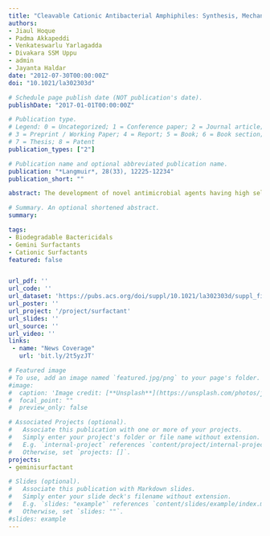 ```yaml
---
title: "Cleavable Cationic Antibacterial Amphiphiles: Synthesis, Mechanism of Action, and Cytotoxicities"
authors:
- Jiaul Hoque
- Padma Akkapeddi
- Venkateswarlu Yarlagadda
- Divakara SSM Uppu
- admin
- Jayanta Haldar
date: "2012-07-30T00:00:00Z"
doi: "10.1021/la302303d"

# Schedule page publish date (NOT publication's date).
publishDate: "2017-01-01T00:00:00Z"

# Publication type.
# Legend: 0 = Uncategorized; 1 = Conference paper; 2 = Journal article;
# 3 = Preprint / Working Paper; 4 = Report; 5 = Book; 6 = Book section;
# 7 = Thesis; 8 = Patent
publication_types: ["2"]

# Publication name and optional abbreviated publication name.
publication: "*Langmuir*, 28(33), 12225-12234"
publication_short: ""

abstract: The development of novel antimicrobial agents having high selectivity toward bacterial cells over mammalian cells is urgently required to curb the widespread emergence of infectious diseases caused by pathogenic bacteria. Toward this end, we have developed a set of cationic dimeric amphiphiles (bearing cleavable amide linkages between the headgroup and the hydrocarbon tail with different methylene spacers) that showed high antibacterial activity against human pathogenic bacteria (Escherichia coli and Staphylococcus aureus) and low cytotoxicity. The Minimum Inhibitory Concentrations (MIC) were found to be very low for the dimeric amphiphiles and were lower or comparable to the monomeric counterpart. In the case of dimeric amphiphiles, MIC was found to decrease with the increase in the spacer chain length (n = 2 to 6) and again to increase at higher spacer length (n > 6). It was found that the compound with six methylene spacers was the most active among all of the amphiphiles (MICs = 10–13 μM). By fluorescence spectroscopy, fluorescence microscopy, and field-emission scanning electron microscopy (FESEM), it was revealed that these cationic amphiphiles interact with the negatively charged bacterial cell membrane and disrupt the membrane integrity, thus killing the bacteria. All of the cationic amphiphiles showed low hemolytic activity (HC50) and high selectivity against both gram-positive and gram-negative bacteria. The most active amphiphile (n = 6) had a 10–13-fold higher HC50 than did the MIC. Also, this amphiphile did not show any cytotoxicity against mammalian cells (HeLa cells) even at a concentration above the MIC (20 μM). The critical micellar concentration (CMC) values of gemini surfactants were found to be very low (CMC = 0.30–0.11 mM) and were 10–27 times smaller than the corresponding monomeric analogue (CMC = 2.9 mM). Chemical hydrolysis and thermogravimetric analysis (TGA) proved that these amphiphiles are quite stable under both acidic and thermal conditions. Collectively, these properties make the newly synthesized amphiphiles potentially superior disinfectants and antiseptics for various biomedical and biotechnological applications.

# Summary. An optional shortened abstract.
summary:

tags:
- Biodegradable Bactericidals
- Gemini Surfactants
- Cationic Surfactants
featured: false


url_pdf: ''
url_code: ''
url_dataset: 'https://pubs.acs.org/doi/suppl/10.1021/la302303d/suppl_file/la302303d_si_001.pdf'
url_poster: ''
url_project: '/project/surfactant'
url_slides: ''
url_source: ''
url_video: ''
links:
 - name: "News Coverage"
   url: 'bit.ly/2t5yzJT'

# Featured image
# To use, add an image named `featured.jpg/png` to your page's folder.
#image:
#  caption: 'Image credit: [**Unsplash**](https://unsplash.com/photos/jdD8gXaTZsc)'
#  focal_point: ""
#  preview_only: false

# Associated Projects (optional).
#   Associate this publication with one or more of your projects.
#   Simply enter your project's folder or file name without extension.
#   E.g. `internal-project` references `content/project/internal-project/index.md`.
#   Otherwise, set `projects: []`.
projects:
- geminisurfactant

# Slides (optional).
#   Associate this publication with Markdown slides.
#   Simply enter your slide deck's filename without extension.
#   E.g. `slides: "example"` references `content/slides/example/index.md`.
#   Otherwise, set `slides: ""`.
#slides: example
---
```


